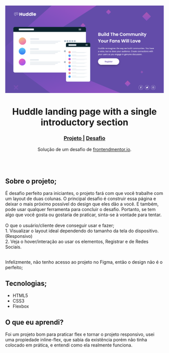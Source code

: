<img src="./github/postardin.png"></img>

<h1 align="center">Huddle landing page with a single introductory section</h1>

<div align="center">
  <h3>
    <a href="" color="white">
      Projeto
    </a>
    <span> | </span>    <a href="https://www.frontendmentor.io/challenges/huddle-landing-page-with-a-single-introductory-section-B_2Wvxgi0">
      Desafio
    </a>
  </h3>
</div>
<div align="center">
   Solução de um desafio de <a href="https://www.frontendmentor.io/" target="_blank">frontendmentor.io</a>.
</div>
<br>
<br>
<br>

## Sobre o projeto;

<p>É desafio perfeito para iniciantes, o projeto fará com que você trabalhe com um layout de duas colunas.
O principal desafio é construir essa página e deixar o mais próximo possível do design que eles dão a você.
E também, pode usar qualquer ferramenta para concluir o desafio. Portanto, se tem algo que você gosta ou gostaria de praticar, sinta-se à vontade para tentar.
<br><br>O que o usuário/cliente deve conseguir usar e fazer;
<br>1. Visualizar o layout ideal dependendo do tamanho da tela do dispositivo. (Responsivo)
<br>2. Veja o hover/interação ao usar os elementos, Registrar e de Redes Sociais.
<br>
<br> <p> Infelizmente, não tenho acesso ao projeto no Figma, então o design não é o perfeito;

## Tecnologias;

- HTML5
- CSS3
- Flexbox

## O que eu aprendi?

Foi um projeto bom para praticar flex e tornar o projeto responsivo, usei uma propiedade inline-flex, que sabia da existência porém não tinha colocado em prática, e entendi como ela realmente funciona.
